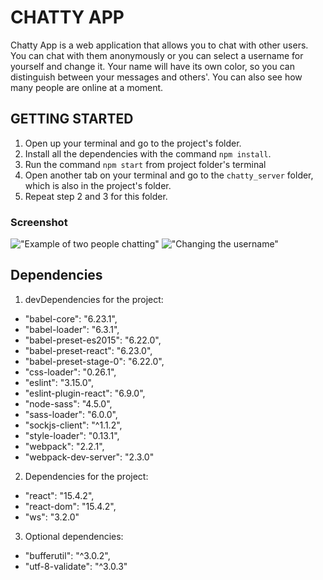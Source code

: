 # CHATTY APP

Chatty App is a web application that allows you to chat with other users. You can chat with them anonymously or you can select a username for yourself and change it. Your name will have its own color, so you can distinguish between your messages and others'. You can also see how many people are online at a moment.

## GETTING STARTED

1. Open up your terminal and go to the project's folder.
2. Install all the dependencies with the command `npm install`.
3. Run the command `npm start` from project folder's terminal
3. Open another tab on your terminal and go to the `chatty_server` folder, which is also in the project's folder.
4. Repeat step 2 and 3 for this folder.

### Screenshot

!["Example of two people chatting"](https://github.com/nebdil/react-simple-boilerplate/blob/master/docs/chatting.png?raw=true)
!["Changing the username"](https://github.com/nebdil/react-simple-boilerplate/blob/master/docs/changeName.png?raw=true)

## Dependencies

1. devDependencies for the project:
* "babel-core": "6.23.1",
* "babel-loader": "6.3.1",
* "babel-preset-es2015": "6.22.0",
* "babel-preset-react": "6.23.0",
* "babel-preset-stage-0": "6.22.0",
* "css-loader": "0.26.1",
* "eslint": "3.15.0",
* "eslint-plugin-react": "6.9.0",
* "node-sass": "4.5.0",
* "sass-loader": "6.0.0",
* "sockjs-client": "^1.1.2",
* "style-loader": "0.13.1",
* "webpack": "2.2.1",
* "webpack-dev-server": "2.3.0"

2. Dependencies for the project:
* "react": "15.4.2",
* "react-dom": "15.4.2",
* "ws": "3.2.0"

3. Optional dependencies:
* "bufferutil": "^3.0.2",
* "utf-8-validate": "^3.0.3"
